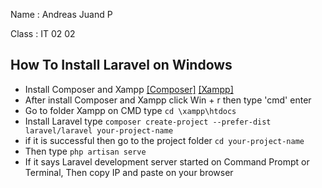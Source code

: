 Name  : Andreas Juand P

Class : IT 02 02

## How To Install Laravel on Windows
- Install Composer and Xampp
  [[Composer]](https://getcomposer.org/)
  [[Xampp]](https://www.apachefriends.org/download.html)
- After install Composer and Xampp click Win + r then type 'cmd' enter
- Go to folder Xampp on CMD type `cd \xampp\htdocs`
- Install Laravel type `composer create-project --prefer-dist laravel/laravel your-project-name`
- if it is successful then go to the project folder `cd your-project-name`
- Then type `php artisan serve`
- If it says Laravel development server started on Command Prompt or Terminal, Then copy IP and paste on your browser
